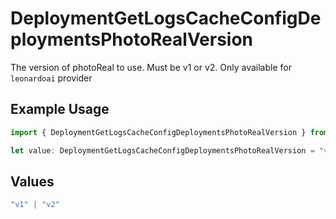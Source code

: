 # DeploymentGetLogsCacheConfigDeploymentsPhotoRealVersion

The version of photoReal to use. Must be v1 or v2. Only available for `leonardoai` provider

## Example Usage

```typescript
import { DeploymentGetLogsCacheConfigDeploymentsPhotoRealVersion } from "@orq-ai/node/models/operations";

let value: DeploymentGetLogsCacheConfigDeploymentsPhotoRealVersion = "v2";
```

## Values

```typescript
"v1" | "v2"
```